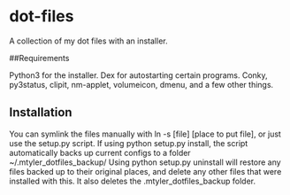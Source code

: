 # dot-files
A collection of my dot files with an installer.

##Requirements

Python3 for the installer. Dex for autostarting certain programs. Conky, py3status, clipit, nm-applet, volumeicon, dmenu, and a few other things.

## Installation

You can symlink the files manually with ln -s [file] [place to put file], or just use the setup.py script. 
If using python setup.py install, the script automatically backs up current configs to a folder ~/.mtyler_dotfiles_backup/
Using python setup.py uninstall will restore any files backed up to their original places, and delete any other files that were installed with this. It also deletes the .mtyler_dotfiles_backup folder.
